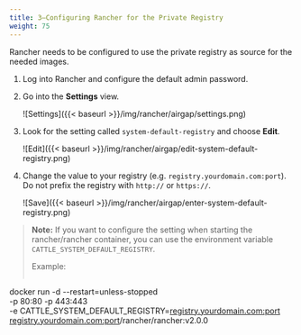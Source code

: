 ```yaml
---
title: 3—Configuring Rancher for the Private Registry
weight: 75
---
```


Rancher needs to be configured to use the private registry as source for the needed images.

1. Log into Rancher and configure the default admin password.

1. Go into the **Settings** view.
    
    ![Settings]({{< baseurl >}}/img/rancher/airgap/settings.png)

1. Look for the setting called `system-default-registry` and choose **Edit**.
  
    ![Edit]({{< baseurl >}}/img/rancher/airgap/edit-system-default-registry.png)

1. Change the value to your registry (e.g. `registry.yourdomain.com:port`). Do not prefix the registry with `http://` or `https://`.
  
    ![Save]({{< baseurl >}}/img/rancher/airgap/enter-system-default-registry.png)


>**Note:** If you want to configure the setting when starting the rancher/rancher container, you can use the environment variable `CATTLE_SYSTEM_DEFAULT_REGISTRY`.
>
> Example:
> ```
docker run -d --restart=unless-stopped \
  -p 80:80 -p 443:443 \
  -e CATTLE_SYSTEM_DEFAULT_REGISTRY=<registry.yourdomain.com:port> \
  <registry.yourdomain.com:port>/rancher/rancher:v2.0.0
```


